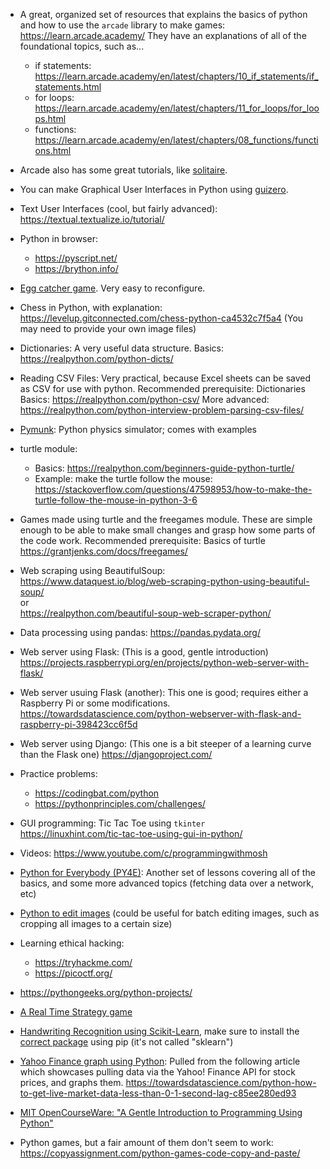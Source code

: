 -  A great, organized set of resources that explains the basics of python and how to use the `arcade` library to make games:
   https://learn.arcade.academy/
   They have an explanations of all of the foundational topics, such as...
   - if statements: https://learn.arcade.academy/en/latest/chapters/10_if_statements/if_statements.html
   - for loops: https://learn.arcade.academy/en/latest/chapters/11_for_loops/for_loops.html
   - functions: https://learn.arcade.academy/en/latest/chapters/08_functions/functions.html


-  Arcade also has some great tutorials, like [solitaire](https://api.arcade.academy/en/latest/tutorials/card_game/).


-  You can make Graphical User Interfaces in Python using [guizero](https://lawsie.github.io/guizero/start/).


- Text User Interfaces (cool, but fairly advanced): https://textual.textualize.io/tutorial/


- Python in browser:
  - https://pyscript.net/
  - https://brython.info/


-  [Egg catcher game](https://github.com/SmallLion/Python-Projects/blob/main/egg_catcher.py). Very easy to reconfigure.


-  Chess in Python, with explanation: https://levelup.gitconnected.com/chess-python-ca4532c7f5a4
   (You may need to provide your own image files)


-  Dictionaries: A very useful data structure.
   Basics: https://realpython.com/python-dicts/
  
  
-  Reading CSV Files: Very practical, because Excel sheets can be saved as CSV for use with python.
   Recommended prerequisite: Dictionaries
   Basics: https://realpython.com/python-csv/
   More advanced: https://realpython.com/python-interview-problem-parsing-csv-files/


-  [Pymunk](http://www.pymunk.org/en/latest/installation.html): Python physics simulator; comes with examples


-  turtle module:
   - Basics: https://realpython.com/beginners-guide-python-turtle/
   - Example: make the turtle follow the mouse: https://stackoverflow.com/questions/47598953/how-to-make-the-turtle-follow-the-mouse-in-python-3-6
   
   
-  Games made using turtle and the freegames module.
   These are simple enough to be able to make small changes and grasp how some parts of the code work.
   Recommended prerequisite: Basics of turtle
   https://grantjenks.com/docs/freegames/


-  Web scraping using BeautifulSoup:  
   https://www.dataquest.io/blog/web-scraping-python-using-beautiful-soup/  
   or  
   https://realpython.com/beautiful-soup-web-scraper-python/


-  Data processing using pandas: 
   https://pandas.pydata.org/


-  Web server using Flask:
   (This is a good, gentle introduction)
   https://projects.raspberrypi.org/en/projects/python-web-server-with-flask/


-  Web server usuing Flask (another):
   This one is good; requires either a Raspberry Pi or some modifications.
   https://towardsdatascience.com/python-webserver-with-flask-and-raspberry-pi-398423cc6f5d


-  Web server using Django:
   (This one is a bit steeper of a learning curve than the Flask one)
   https://djangoproject.com/


- Practice problems:
  - https://codingbat.com/python
  - https://pythonprinciples.com/challenges/
   
   
-  GUI programming: Tic Tac Toe using `tkinter`  
   https://linuxhint.com/tic-tac-toe-using-gui-in-python/


-  Videos:
   https://www.youtube.com/c/programmingwithmosh


-  [Python for Everybody (PY4E)](https://www.py4e.com/lessons): Another set of lessons covering all of the basics, and some more advanced topics (fetching data over a network, etc)


-  [Python to edit images](https://realpython.com/image-processing-with-the-python-pillow-library/) (could be useful for batch editing images, such as cropping all images to a certain size)


- Learning ethical hacking:
  - https://tryhackme.com/
  - https://picoctf.org/


-  https://pythongeeks.org/python-projects/


-  [A Real Time Strategy game](https://github.com/RyanKruse/Python-RTS)


-  [Handwriting Recognition using Scikit-Learn](https://scikit-learn.org/stable/auto_examples/classification/plot_digits_classification.html), make sure to install the [correct package](https://pypi.org/project/scikit-learn/) using pip (it's not called "sklearn")


-  [Yahoo Finance graph using Python](https://gist.github.com/SajidLhessani/69515feb77849ce1456867a924dc74e2#file-yahoo_fin_graph-py): Pulled from the following article which showcases pulling data via the Yahoo! Finance API for stock prices, and graphs them. https://towardsdatascience.com/python-how-to-get-live-market-data-less-than-0-1-second-lag-c85ee280ed93


- [MIT OpenCourseWare: "A Gentle Introduction to Programming Using Python"](https://ocw.mit.edu/courses/6-189-a-gentle-introduction-to-programming-using-python-january-iap-2008/pages/syllabus/)


-  Python games, but a fair amount of them don't seem to work: https://copyassignment.com/python-games-code-copy-and-paste/
